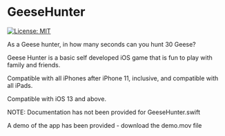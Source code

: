 # GeeseHunter

[![License: MIT](https://img.shields.io/badge/License-MIT-yellow.svg)](https://raw.githubusercontent.com/AbhinavGupta2002/AstonHack2021/main/LICENSE)

As a Geese hunter, in how many seconds can you hunt 30 Geese?

Geese Hunter is a basic self developed iOS game that is fun to play with family and friends.

Compatible with all iPhones after iPhone 11, inclusive, and compatible with all iPads.

Compatible with iOS 13 and above.

NOTE: Documentation has not been provided for GeeseHunter.swift

A demo of the app has been provided - download the demo.mov file
